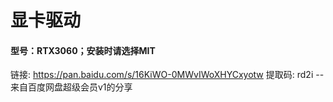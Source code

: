 # 显卡驱动

#### 		型号：RTX3060；安装时请选择MIT

链接: https://pan.baidu.com/s/16KiWO-0MWvIWoXHYCxyotw 提取码: rd2i 
--来自百度网盘超级会员v1的分享
  
